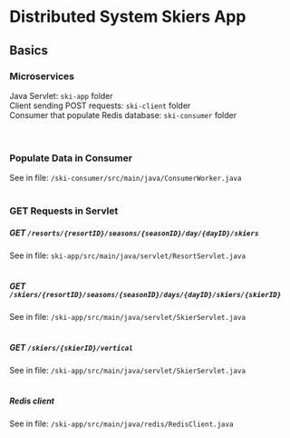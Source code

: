 # Distributed System Skiers App

## Basics
### Microservices
Java Servlet: `ski-app` folder <br>
Client sending POST requests: `ski-client` folder <br>
Consumer that populate Redis database: `ski-consumer` folder <br>
<br/><br/>

### Populate Data in Consumer
See in file: `/ski-consumer/src/main/java/ConsumerWorker.java`
<br/><br/>

### GET Requests in Servlet
##### GET `/resorts/{resortID}/seasons/{seasonID}/day/{dayID}/skiers`
See in file: `ski-app/src/main/java/servlet/ResortServlet.java`
<br/><br/>

##### GET `/skiers/{resortID}/seasons/{seasonID}/days/{dayID}/skiers/{skierID}`
See in file: `/ski-app/src/main/java/servlet/SkierServlet.java`
<br/><br/>

##### GET `/skiers/{skierID}/vertical`
See in file: `/ski-app/src/main/java/servlet/SkierServlet.java`
<br/><br/>

##### Redis client
See in file: `/ski-app/src/main/java/redis/RedisClient.java`
